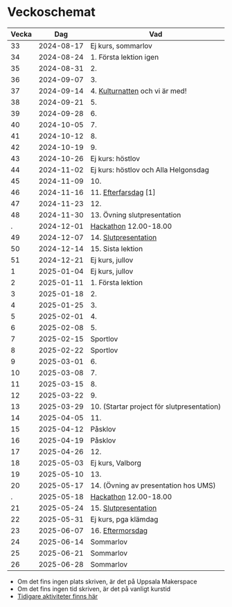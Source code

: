 # Veckoschemat

Vecka| Dag      |Vad
-----|----------|-------------------------------------
33   |2024-08-17|Ej kurs, sommarlov
34   |2024-08-24| 1. Första lektion igen
35   |2024-08-31| 2.
36   |2024-09-07| 3.
37   |2024-09-14| 4. [Kulturnatten](verksamheter/20240914_kulturnatten/README.md) och vi är med!
38   |2024-09-21| 5.
39   |2024-09-28| 6.
40   |2024-10-05| 7.
41   |2024-10-12| 8. 
42   |2024-10-19| 9. 
43   |2024-10-26|Ej kurs: höstlov
44   |2024-11-02|Ej kurs: höstlov och Alla Helgonsdag
45   |2024-11-09| 10.
46   |2024-11-16| 11. [Efterfarsdag](verksamheter/20241116_efterfarsdag/README.md) [1]
47   |2024-11-23| 12.
48   |2024-11-30| 13. Övning slutpresentation
.    |2024-12-01| [Hackathon](verksamheter/20241201_hackathon/README.md) 12.00-18.00
49   |2024-12-07| 14. [Slutpresentation](verksamheter/20241207_slutpresentation/README.md)
50   |2024-12-14| 15. Sista lektion
51   |2024-12-21|Ej kurs, jullov
1    |2025-01-04|Ej kurs, jullov
2    |2025-01-11| 1. Första lektion
3    |2025-01-18| 2.
4    |2025-01-25| 3.
5    |2025-02-01| 4.
6    |2025-02-08| 5.
7    |2025-02-15|Sportlov
8    |2025-02-22|Sportlov
9    |2025-03-01| 6.
10   |2025-03-08| 7.
11   |2025-03-15| 8.
12   |2025-03-22| 9.
13   |2025-03-29| 10. (Startar project för slutpresentation)
14   |2025-04-05| 11.
15   |2025-04-12|Påsklov
16   |2025-04-19|Påsklov
17   |2025-04-26| 12.
18   |2025-05-03|Ej kurs, Valborg
19   |2025-05-10| 13.
20   |2025-05-17| 14. (Övning av presentation hos UMS)
.    |2025-05-18|[Hackathon](verksamheter/20250518_hackathon/README.md) 12.00-18.00
21   |2025-05-24| 15. [Slutpresentation](verksamheter/20250524_slutpresentation/README.md)
22   |2025-05-31|Ej kurs, pga klämdag
23   |2025-06-07| 16. [Eftermorsdag](verksamheter/20250531_eftermorsdag/README.md)
24   |2025-06-14|Sommarlov
25   |2025-06-21|Sommarlov
26   |2025-06-28|Sommarlov

 * Om det fins ingen plats skriven, är det på Uppsala Makerspace
 * Om det fins ingen tid skriven, är det på vanligt kurstid
 * [Tidigare aktiviteter finns här](tidagare_veckoschemar.md)
